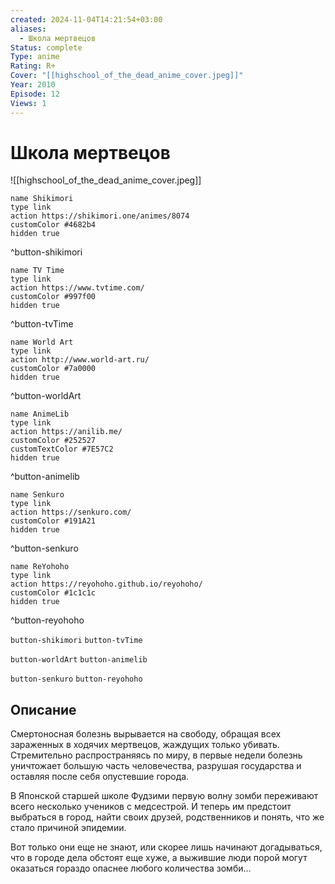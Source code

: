 ```yaml
---
created: 2024-11-04T14:21:54+03:00
aliases:
  - Школа мертвецов
Status: complete
Type: anime
Rating: R+
Cover: "[[highschool_of_the_dead_anime_cover.jpeg]]"
Year: 2010
Episode: 12
Views: 1
---
```


# Школа мертвецов

![[highschool_of_the_dead_anime_cover.jpeg]]

```button
name Shikimori
type link
action https://shikimori.one/animes/8074
customColor #4682b4
hidden true
```
^button-shikimori

```button
name TV Time
type link
action https://www.tvtime.com/
customColor #997f00
hidden true
```
^button-tvTime

```button
name World Art
type link
action http://www.world-art.ru/
customColor #7a0000
hidden true
```
^button-worldArt

```button
name AnimeLib
type link
action https://anilib.me/
customColor #252527
customTextColor #7E57C2
hidden true
```
^button-animelib

```button
name Senkuro
type link
action https://senkuro.com/
customColor #191A21
hidden true
```
^button-senkuro

```button
name ReYohoho
type link
action https://reyohoho.github.io/reyohoho/
customColor #1c1c1c
hidden true
```
^button-reyohoho

`button-shikimori` `button-tvTime`

`button-worldArt` `button-animelib`

`button-senkuro` `button-reyohoho`

## Описание

Смертоносная болезнь вырывается на свободу, обращая всех зараженных в ходячих мертвецов, жаждущих только убивать. Стремительно распространяясь по миру, в первые недели болезнь уничтожает большую часть человечества, разрушая государства и оставляя после себя опустевшие города.

В Японской старшей школе Фудзими первую волну зомби переживают всего несколько учеников с медсестрой. И теперь им предстоит выбраться в город, найти своих друзей, родственников и понять, что же стало причиной эпидемии.

Вот только они еще не знают, или скорее лишь начинают догадываться, что в городе дела обстоят еще хуже, а выжившие люди порой могут оказаться гораздо опаснее любого количества зомби...
